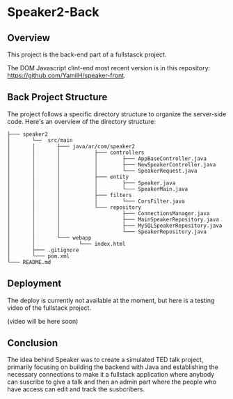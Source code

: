 # Speaker2-Back

## Overview

This project is the back-end part of a fullstasck project.

The DOM Javascript clint-end most recent version is in this repository: https://github.com/YamilH/speaker-front.


## Back Project Structure

The project follows a specific directory structure to organize the server-side code. Here's an overview of the directory structure:

```.
├─── speaker2
│       └──  src/main
│       │       ├─── java/ar/com/speaker2
│       │       │           ├─── controllers
│       │       │           │        ├─── AppBaseController.java
│       │       │           │        ├─── NewSpeakerController.java
│       │       │           │        └─── SpeakerRequest.java
│       │       │           ├─── entity
│       │       │           │        ├─── Speaker.java
│       │       │           │        └─── SpeakerMain.java
│       │       │           ├─── filters
│       │       │           │        └─── CorsFilter.java
│       │       │           └─── repository
│       │       │                    ├─── ConnectionsManager.java
│       │       │                    ├─── MainSpeakerRepository.java
│       │       │                    ├─── MySQLSpeakerRepository.java
│       │       │                    └─── SpeakerRepository.java
│       │       └─── webapp
│       │              └─── index.html
│       ├─── .gitignore
│       └─── pom.xml
└─── README.md
```


## Deployment

The deploy is currently not available at the moment, but here is a testing video of the fullstack project.

(video will be here soon)


## Conclusion

The idea behind Speaker was to create a simulated TED talk project, primarily focusing on building the backend with Java and establishing the necessary connections to make it a fullstack application where anybody can suscribe to give a talk and then an admin part where the people who have access can edit and track the susbcribers.
